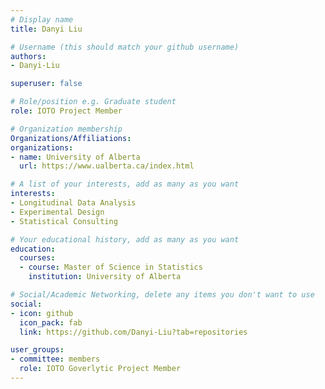```yaml
---
# Display name
title: Danyi Liu

# Username (this should match your github username)
authors:
- Danyi-Liu

superuser: false

# Role/position e.g. Graduate student
role: IOTO Project Member

# Organization membership
Organizations/Affiliations:
organizations:
- name: University of Alberta
  url: https://www.ualberta.ca/index.html

# A list of your interests, add as many as you want
interests:
- Longitudinal Data Analysis
- Experimental Design
- Statistical Consulting

# Your educational history, add as many as you want
education:
  courses:
  - course: Master of Science in Statistics
    institution: University of Alberta

# Social/Academic Networking, delete any items you don't want to use
social:
- icon: github
  icon_pack: fab
  link: https://github.com/Danyi-Liu?tab=repositories

user_groups:
- committee: members
  role: IOTO Goverlytic Project Member
---
```



